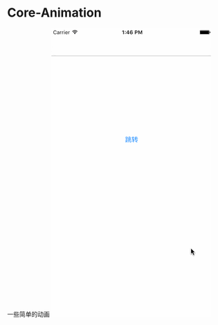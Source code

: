 # Core-Animation
一些简单的动画
![image](https://github.com/Jeremy7937/GKSliderView/blob/master/image/AppGif.gif)
